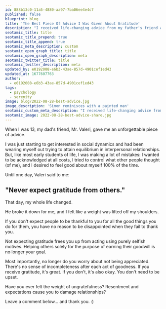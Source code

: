 ```yaml
---
id: 888b13c0-11a5-4880-aa97-7ba06ee4e4c7
published: false
blueprint: blog
title: 'The Best Piece Of Advice I Was Given About Gratitude'
description: "I received life-changing advice from my father's friend at 13 years old. The advice taught me the importance of not expecting gratitude from others. It allowed me to help others without selfish motives and improved my relationships."
seotamic_title: title
seotamic_title_prepend: true
seotamic_title_append: true
seotamic_meta_description: custom
seotamic_open_graph_title: title
seotamic_open_graph_description: meta
seotamic_twitter_title: title
seotamic_twitter_description: meta
updated_by: e0192008-e6b3-43ae-857d-4901cef1ed43
updated_at: 1677607763
author:
  - e0192008-e6b3-43ae-857d-4901cef1ed43
tags:
  - psychology
  - serenity
image: blog/2022-08-28-best-advice.jpg
image_description: 'Simon reminisces with a painted man'
seotamic_custom_meta_description: "I received life-changing advice from my father's friend at 13 years old. The advice taught me the importance of not expecting gratitude from others. It allowed me to help others without selfish motives and improved my relationships."
seotamic_image: 2022-08-28-best-advice-share.jpg
---
```

When I was 13, my dad's friend, Mr. Valeri, gave me an unforgettable piece of advice.

I was just starting to get interested in social dynamics and had been wearing myself out trying to attain equilibrium in interpersonal relationships. But, like most early students of life, I was making a lot of mistakes: I wanted to be acknowledged at all costs, I tried to control what other people thought (of me), and I desired to feel good about myself 100% of the time.

Until one day, Valeri said to me:

## "Never expect gratitude from others."

That day, my whole life changed.

He broke it down for me, and I felt like a weight was lifted off my shoulders.

If you don't expect people to be thankful to you for all the good things you do for them, you have no reason to be disappointed when they fail to thank you.

Not expecting gratitude frees you up from acting using purely selfish motives. Helping others solely for the purpose of earning their goodwill is no longer your goal.

Most importantly, no longer do you worry about not being appreciated. There's no sense of incompleteness after each act of goodness. If you receive gratitude, it's great. If you don't, it's also okay. You don't need to be upset.

Have you ever felt the weight of ungratefulness? Resentment and expectations cause you to damage relationships?

Leave a comment below... and thank you. :)